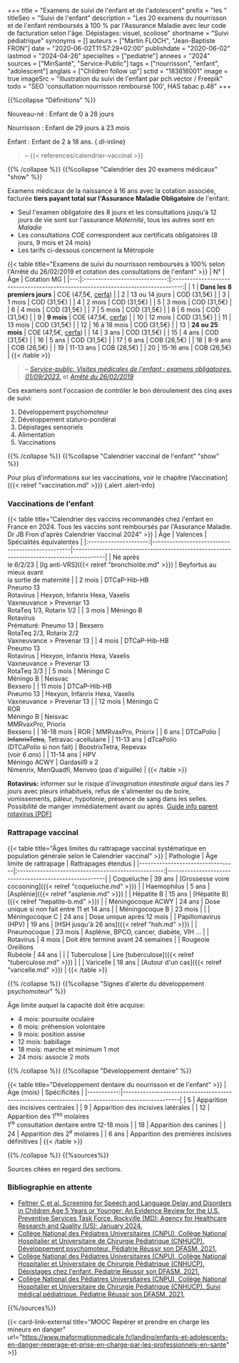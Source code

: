 +++
title = "Examens de suivi de l'enfant et de l'adolescent"
prefix = "les "
titleSeo = "Suivi de l'enfant"
description = "Les 20 examens du nourrisson et de l'enfant remboursés à 100 % par l'Assurance Maladie avec leur code de facturation selon l'âge. Dépistages: visuel, scoliose"
shortname = "Suivi pédiatrique"
synonyms = []
auteurs = ["Martin FLOCH", "Jean-Baptiste FRON"]
date = "2020-06-02T11:57:29+02:00"
publishdate = "2020-06-02"
lastmod = "2024-04-26"
specialites = ["pediatrie"]
annees = "2024"
sources = ["MinSanté", "Service-Public"]
tags = ["nourrisson", "enfant", "adolescent"]
anglais = ["Children follow up"]
sctid = "183616001"
image = true
imageSrc = "Illustration du suivi de l'enfant par pch.vector / Freepik"
todo = "SEO 'consultation nourrisson remboursé 100', HAS tabac p.48"
+++

{{%collapse "Définitions" %}}

Nouveau-né
: Enfant de 0 à 28 jours

Nourrisson
: Enfant de 29 jours à 23 mois

Enfant
: Enfant de 2 à 18 ans.
{.dl-inline}

> – {{< references/calendrier-vaccinal >}}

{{% /collapse %}}
{{%collapse "Calendrier des 20 examens médicaux" "show" %}}

Examens médicaux de la naissance à 16 ans avec la cotation associée, facturée **tiers payant total sur l'Assurance Maladie Obligatoire** de l'enfant.

- Seul l'examen obligatoire des 8 jours et les consultations jusqu'à 12 jours de vie sont sur l'assurance *Maternité*, tous les autres sont en *Maladie*
- Les consultations *COE* correspondent aux certificats obligatoires (8 jours, 9 mois et 24 mois)  
- Les tarifs ci-dessous concernent la Métropole

{{< table title="Examens de suivi du nourrisson remboursés à 100% selon l'Arrêté du 26/02/2019 et cotation des consultations de l'enfant" >}}
| N° |              Âge              |                                    Cotation MG                                    |
|---:|:-----------------------------:|:---------------------------------------------------------------------------------:|
|  1 | **Dans les 8 premiers jours** | COE (47,5€, [cerfa](https://www.formulaires.service-public.fr/gf/cerfa_12596.do)) |
|  2 |        13 ou 14 jours         |                                    COD (31,5€)                                    |
|  3 |            1 mois             |                                    COD (31,5€)                                    |
|  4 |            2 mois             |                                    COD (31,5€)                                    |
|  5 |            3 mois             |                                    COD (31,5€)                                    |
|  6 |            4 mois             |                                    COD (31,5€)                                    |
|  7 |            5 mois             |                                    COD (31,5€)                                    |
|  8 |            6 mois             |                                    COD (31,5€)                                    |
|  9 |          **9 mois**           | COE (47,5€, [cerfa](https://www.formulaires.service-public.fr/gf/cerfa_12597.do)) |
| 10 |            12 mois            |                                    COD (31,5€)                                    |
| 11 |            13 mois            |                                    COD (31,5€)                                    |
| 12 |         16 à 18 mois          |                                    COD (31,5€)                                    |
| 13 |       **24 ou 25 mois**       | COE (47,5€, [cerfa](https://www.formulaires.service-public.fr/gf/cerfa_12598.do)) |
| 14 |             3 ans             |                                    COD (31,5€)                                    |
| 15 |             4 ans             |                                    COD (31,5€)                                    |
| 16 |             5 ans             |                                    COD (31,5€)                                    |
| 17 |             6 ans             |                                    COB (26,5€)                                    |
| 18 |            8-9 ans            |                                    COB (26,5€)                                    |
| 19 |           11-13 ans           |                                    COB (26,5€)                                    |
| 20 |           15-16 ans           |                                    COB (26,5€)                                    |
{{< /table >}}

> – *[Service-public. Visites médicales de l'enfant : examens obligatoires. 01/09/2023.](https://www.service-public.fr/particuliers/vosdroits/F967)* et *[Arrêté du 26/02/2019](https://www.legifrance.gouv.fr/loda/id/JORFTEXT000038175215/)*

Ces examens sont l'occasion de contrôler le bon déroulement des cinq axes de suivi:

1. Développement psychomoteur
2. Développement staturo-pondéral
3. Dépistages sensoriels
4. Alimentation
5. Vaccinations

{{% /collapse %}}
{{%collapse "Calendrier vaccinal de l'enfant" "show" %}}

Pour plus d'informations sur les vaccinations, voir le chapitre [Vaccination]({{< relref "vaccination.md" >}})
{.alert .alert-info}

### Vaccinations de l'enfant

{{< table title="Calendrier des vaccins recommandés chez l'enfant en France en 2024. Tous les vaccins sont remboursés par l'Assurance Maladie. Dr JB Fron d'après Calendrier Vaccinal 2024" >}}
|          Âge          | Valences                                        | Spécialités équivalentes                                                                |
|:---------------------:|-------------------------------------------------|-----------------------------------------------------------------------------------------|
| Né après<br>le 6/2/23 | [Ig anti-VRS]({{< relref "bronchiolite.md" >}}) | Beyfortus au mieux avant<br>la sortie de maternité                                      |
|        2 mois         | DTCaP-Hib-HB<br>Pneumo 13<br>Rotavirus          | Hexyon, Infanrix Hexa, Vaxelis<br>Vaxneuvance > Prevenar 13<br>RotaTeq 1/3, Rotarix 1/2 |
|        3 mois         | Méningo B<br>Rotavirus<br>Prématuré: Pneumo 13  | Bexsero<br>RotaTeq 2/3, Rotarix 2/2<br>Vaxneuvance > Prevenar 13                        |
|        4 mois         | DTCaP-Hib-HB<br>Pneumo 13<br>Rotavirus          | Hexyon, Infanrix Hexa, Vaxelis<br>Vaxneuvance > Prevenar 13<br>RotaTeq 3/3              |
|        5 mois         | Méningo C<br>Méningo B                          | Neisvac<br>Bexsero                                                                      |
|        11 mois        | DTCaP-Hib-HB<br>Pneumo 13                       | Hexyon, Infanrix Hexa, Vaxelis<br>Vaxneuvance > Prevenar 13                             |
|        12 mois        | Méningo C<br>ROR<br>Méningo B                   | Neisvac<br>MMRvaxPro, Priorix<br>Bexsero                                                |
|      16-18 mois       | ROR                                             | MMRvaxPro, Priorix                                                                      |
|         6 ans         | DTCaPolio                                       | ~~InfanrixTetra~~, Tetravac-acellulaire                                                 |
|       11-13 ans       | dTcaPolio<br>(DTCaPolio si non fait)            | BoostrixTetra, Repevax<br>(voir *6 ans*)                                                |
|       11-14 ans       | HPV<br>Méningo ACWY                             | Gardasil9 x 2<br>Nimenrix, MenQuadfi, Menveo (pas d'aiguille)                           |
{{< /table >}}

**Rotavirus:** informer sur le risque d'*invagination intestinale aiguë* dans les 7 jours avec pleurs inhabituels, refus de s'alimenter ou de boire, vomissements, pâleur, hypotonie, présence de sang dans les selles. Possibilité de manger immédiatement avant ou après. [Guide info parent rotavirus (PDF)](https://solidarites-sante.gouv.fr/IMG/pdf/rotavirus-vaccination-qr-public_nov22.pdf)

### Rattrapage vaccinal

{{< table title="Âges limites du rattrapage vaccinal systématique en population générale selon le Calendrier vaccinal" >}}
| Pathologie                       |              Âge limite de rattrapage               | Rattrapages étendus                                    |
|----------------------------------|:---------------------------------------------------:|--------------------------------------------------------|
| Coqueluche                       |                       39 ans                        | [Grossesse voire cocooning]({{< relref "coqueluche.md" >}}) |
| Haemophilus                      |                        5 ans                        | [Asplénie]({{< relref "asplenie.md" >}})               |
| Hépatite B                       |                       15 ans                        | [Hépatite B]({{< relref "hepatite-b.md" >}})           |
| Méningocoque ACWY                |                       24 ans                        | Dose unique si non fait entre 11 et 14 ans             |
| Méningocoque B                   |                       23 mois                       |                                                        |
| Méningocoque C                   |                       24 ans                        | Dose unique après 12 mois                              |
| Papillomavirus (HPV)             |                       19 ans                        | [HSH jusqu'à 26 ans]({{< relref "hsh.md" >}})          |
| Pneumocoque                      |                       23 mois                       | Asplénie, BPCO, cancer,  diabète, VIH ...              |
| Rotavirus                        |                       4 mois                        | Doit être terminé avant 24 semaines                    |
| Rougeole<br>Oreillons<br>Rubéole |                       44 ans                        |                                                        |
| Tuberculose                      | Lire [tuberculose]({{< relref "tuberculose.md" >}}) |                                                        |
| Varicelle                        |                       18 ans                        | [Autour d'un cas]({{< relref "varicelle.md" >}})       |
{{< /table >}}

{{% /collapse %}}
{{%collapse "Signes d'alerte du développement psychomoteur" %}}

Âge limite auquel la capacité doit être acquise:

- 4 mois: poursuite oculaire
- 6 mois: préhension volontaire
- 9 mois: position assise
- 12 mois: babillage
- 18 mois: marche et minimum 1 mot
- 24 mois: associe 2 mots

{{% /collapse %}}
{{%collapse "Développement dentaire" %}}

{{< table title="Développement dentaire du nourrisson et de l'enfant" >}}
| Âge (mois) | Spécificités                                                                                     |
|-----------:|--------------------------------------------------------------------------------------------------|
|          5 | Apparition des incisives centrales                                                               |
|          9 | Apparition des incisives latérales                                                               |
|         12 | Apparition des 1<sup>res</sup> molaires<br>1<sup>re</sup> consultation dentaire entre 12-18 mois |
|         18 | Apparition des canines                                                                           |
|         24 | Apparition des 2<sup>e</sup> molaires                                                            |
|      6 ans | Apparition des premières incisives définitives                                                   |
{{< /table >}}

{{% /collapse %}}
{{%sources%}}

Sources citées en regard des sections.

### Bibliographie en attente

- [Feltner C et al. Screening for Speech and Language Delay and Disorders in Children Age 5 Years or Younger: An Evidence Review for the U.S. Preventive Services Task Force. Rockville (MD): Agency for Healthcare Research and Quality (US); January 2024.](https://www.ncbi.nlm.nih.gov/books/NBK599720/)
- [Collège National des Pédiatres Universitaires (CNPU), Collège National Hospitalier et Universitaire de Chirurgie Pédiatrique (CNHUCP). Développement psychomoteur. Pédiatrie Réussir son DFASM. 2021.](https://www.pedia-univ.fr/deuxieme-cycle/referentiel/croissance-developpement/developpement-psychomoteur)
- [Collège National des Pédiatres Universitaires (CNPU), Collège National Hospitalier et Universitaire de Chirurgie Pédiatrique (CNHUCP). Dépistages chez l'enfant. Pédiatrie Réussir son DFASM. 2021.](https://www.pedia-univ.fr/deuxieme-cycle/referentiel/croissance-developpement/depistages-lenfant)
- [Collège National des Pédiatres Universitaires (CNPU), Collège National Hospitalier et Universitaire de Chirurgie Pédiatrique (CNHUCP). Suivi médical pédiatrique. Pédiatrie Réussir son DFASM. 2021.](https://www.pedia-univ.fr/deuxieme-cycle/referentiel/croissance-developpement/suivi-medical-pediatrique)

{{%/sources%}}

{{< card-link-external title="MOOC Repérer et prendre en charge les mineurs en danger" url="https://www.maformationmedicale.fr/landing/enfants-et-adolescents-en-danger-reperage-et-prise-en-charge-par-les-professionnels-en-sante" >}}
